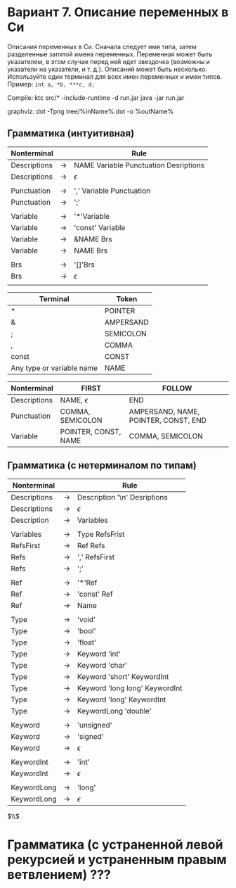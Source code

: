 # Вариант 7. Описание переменных в Си

Описания переменных в Си. Сначала следует имя типа, затем разделенные запятой имена переменных. Переменная может быть указателем,
в этом случае перед ней идет звездочка (возможны и указатели на указатели, и т. д.). Описаний может быть несколько.
Используйте один терминал для всех имен переменных и имен типов.\
Пример: `int a, *b, ***c, d;`

Compile:
ktc src/* -include-runtime -d run.jar
java -jar run.jar

graphviz:
dot -Tpng tree/%inName%.dot -o %outName%


## Грамматика (интуитивная)
|Nonterminal| |Rule|
|-|-|-|
| Descriptions | $\rightarrow$ | NAME Variable Punctuation Desriptions |
| Descriptions | $\rightarrow$ | $\epsilon$ |
| | | |
| Punctuation | $\rightarrow$ | ',' Variable Punctuation |
| Punctuation | $\rightarrow$ | ';' |
| | | |
| Variable | $\rightarrow$ | '*'Variable |
| Variable | $\rightarrow$ | 'const' Variable |
| Variable | $\rightarrow$ | &NAME Brs |
| Variable | $\rightarrow$ | NAME Brs |
| | | |
| Brs | $\rightarrow$ | '[]'Brs |
| Brs | $\rightarrow$ | $\epsilon$
||||

|Terminal | Token|
| - | - |
| * | POINTER |
| & | AMPERSAND |
| ; | SEMICOLON | 
| , | COMMA |
| const | CONST |
| Any type or variable name | NAME |

| Nonterminal | FIRST | FOLLOW |
|-|-|-|
|Descriptions | NAME, $\epsilon$| END |
|Punctuation  | COMMA, SEMICOLON | AMPERSAND, NAME, POINTER, CONST, END |
|Variable     | POINTER, CONST, NAME | COMMA, SEMICOLON  |

## Грамматика (с нетерминалом по типам)

|Nonterminal| |Rule|
|-|-|-|
| Descriptions | $\rightarrow$ | Description '\n' Desriptions |
| Descriptions | $\rightarrow$ | $\epsilon$ |
| Description | $\rightarrow$ | Variables |
| | | |
| Variables | $\rightarrow$ | Type RefsFrist |
| RefsFirst | $\rightarrow$ | Ref Refs
| Refs | $\rightarrow$ | ',' RefsFirst|
| Refs | $\rightarrow$ | ';' |
| | | |
| Ref | $\rightarrow$ | '*'Ref |
| Ref | $\rightarrow$ | 'const' Ref |
| Ref | $\rightarrow$ | Name | 
| | | |
| Type | $\rightarrow$ | 'void' |
| Type | $\rightarrow$ | 'bool' |
| Type | $\rightarrow$ | 'float' |
| Type | $\rightarrow$ | Keyword 'int' |
| Type | $\rightarrow$ | Keyword 'char' |
| Type | $\rightarrow$ | Keyword 'short'  KeywordInt |
| Type | $\rightarrow$ | Keyword 'long long' KeywordInt |
| Type | $\rightarrow$ | Keyword 'long' KeywordInt |
| Type | $\rightarrow$ | KeywordLong 'double' |
| | | |
|Keyword| $\rightarrow$ | 'unsigned' |
|Keyword| $\rightarrow$ | 'signed' |
|Keyword| $\rightarrow$ | $\epsilon$ |
||||
| KeywordInt | $\rightarrow$ | 'int' |
| KeywordInt | $\rightarrow$ | $\epsilon$ |
||||
|KeywordLong|$\rightarrow$| 'long' |
|KeywordLong|$\rightarrow$| $\epsilon$ |
$\\$

# Грамматика (с устраненной левой рекурсией и устраненным правым ветвлением) ???

